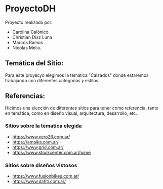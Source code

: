 # ProyectoDH

Proyecto realizado por:
- Carolina Calónico
- Christian Diaz Luna
- Marcos Ramos
- Nicolas Melia.


## Temática del Sitio: 
Para este proyecyo elegimos la temática "Calzados" donde 
estaremos trabajando con diferentes categorías y estilos.

## Referencias: 
Hicimos una elección de diferentes sitios para tener como 
referencia, tanto en temática, como en diseño visual,
arquitectura, desarrollo, etc.

### Sitios sobre la tematica elegida
* https://www.cero26.com.ar/
* https://amaika.com.ar/
* https://www.grid.com.ar/
* https://www.stockcenter.com.ar/home

### Sitios sobre diseños vistosos
* https://www.fusionbikes.com.ar/
* https://www.dafiti.com.ar/
